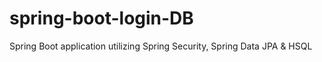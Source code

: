 # spring-boot-login-DB
Spring Boot application utilizing Spring Security, Spring Data JPA &amp; HSQL
